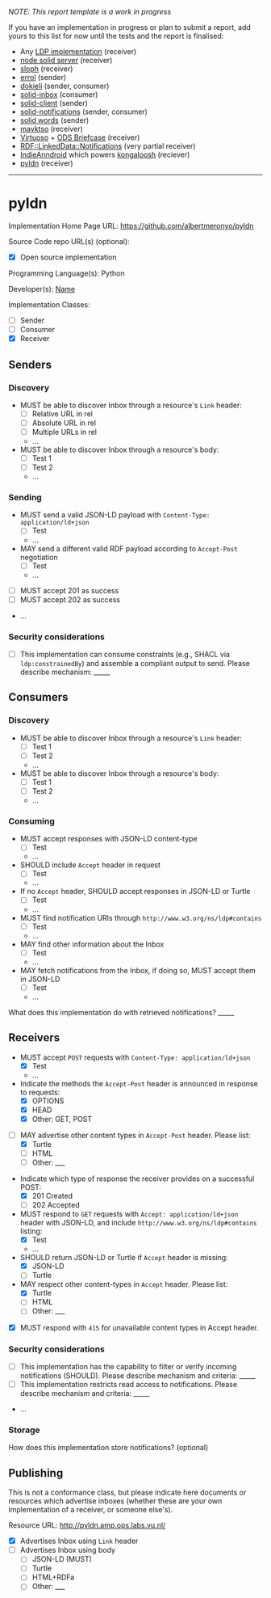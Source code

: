*NOTE: This report template is a work in progress*

If you have an implementation in progress or plan to submit a report, add yours to this list for now until the tests and the report is finalised:

* Any [LDP implementation](https://www.w3.org/wiki/LDP_Implementations) (receiver)
* [node solid server](https://github.com/solid/node-solid-server) (receiver)
* [sloph](https://github.com/rhiaro/sloph) (receiver)
* [errol](https://github.com/linkeddata/errol) (sender)
* [dokieli](https://dokie.li/) (sender, consumer)
* [solid-inbox](https://github.com/solid/solid-inbox) (consumer)
* [solid-client](https://github.com/solid/solid-client) (sender)
* [solid-notifications](https://github.com/solid/solid-notifications)
  (sender, consumer)
* [solid words](https://github.com/melvincarvalho/vocab) (sender)
* [mayktso](https://github.com/csarven/mayktso) (receiver)
* [Virtuoso](https://github.com/openlink/virtuoso-opensource) + [ODS Briefcase](http://ods.openlinksw.com/wiki/ODS/OdsBriefcase) (receiver)
* [RDF::LinkedData::Notifications](https://github.com/kjetilk/p5-rdf-linkeddata-notifications) (very partial receiver)
* [IndieAnndroid](https://github.com/Kongaloosh/IndieAnndroid) which powers [kongaloosh](http://kongaloosh.com) (reciever)
* [pyldn](https://github.com/albertmeronyo/pyldn) (receiver)

---

# pyldn

Implementation Home Page URL: https://github.com/albertmeronyo/pyldn

Source Code repo URL(s) (optional):
* [x] Open source implementation

Programming Language(s): Python

Developer(s): [Name](http://www.albertmeronyo.org)

Implementation Classes:

* [ ] Sender
* [ ] Consumer
* [x] Receiver

## Senders

### Discovery

* MUST be able to discover Inbox through a resource's `Link` header:
  * [ ] Relative URL in rel
  * [ ] Absolute URL in rel
  * [ ] Multiple URLs in rel
  * ...
* MUST be able to discover Inbox through a resource's body:
  * [ ] Test 1
  * [ ] Test 2
  * ...

### Sending

* MUST send a valid JSON-LD payload with `Content-Type: application/ld+json`
  * [ ] Test
  * ...
* MAY send a different valid RDF payload according to `Accept-Post` negotiation
  *  [ ] Test
  *  ...
* [ ] MUST accept 201 as success
* [ ] MUST accept 202 as success
* ...

### Security considerations
* [ ] This implementation can consume constraints (e.g., SHACL via `ldp:constrainedBy`) and assemble a compliant output to send. Please describe mechanism: _____


## Consumers

### Discovery

* MUST be able to discover Inbox through a resource's `Link` header:
  * [ ] Test 1
  * [ ] Test 2
  * ...
* MUST be able to discover Inbox through a resource's body:
  * [ ] Test 1
  * [ ] Test 2
  * ...

### Consuming

* MUST accept responses with JSON-LD content-type
  * [ ] Test
  * ...
* SHOULD include `Accept` header in request
  * [ ] Test
  * ...
* If no `Accept` header, SHOULD accept responses in JSON-LD or Turtle
  * [ ] Test
  * ...
* MUST find notification URIs through `http://www.w3.org/ns/ldp#contains`
  * [ ] Test
  * ...
* MAY find other information about the Inbox
  * [ ] Test
  * ...
* MAY fetch notifications from the Inbox, if doing so, MUST accept them in JSON-LD
  * [ ] Test
  * ...

What does this implementation do with retrieved notifications? _____

## Receivers

* MUST accept `POST` requests with `Content-Type: application/ld+json`
  * [x] Test
  * ...
* Indicate the methods the `Accept-Post` header is announced in response to requests:
  * [x] OPTIONS
  * [x] HEAD
  * [x] Other: GET, POST
* [ ] MAY advertise other content types in `Accept-Post` header. Please list:
  * [x] Turtle
  * [ ] HTML
  * [ ] Other: ___
* Indicate which type of response the receiver provides on a successful POST:
  * [x] 201 Created
  * [ ] 202 Accepted

* MUST respond to `GET` requests with `Accept: application/ld+json` header with JSON-LD, and include `http://www.w3.org/ns/ldp#contains` listing:
  * [x] Test
  * ...
* SHOULD return JSON-LD or Turtle if `Accept` header is missing:
  * [x] JSON-LD
  * [ ] Turtle
* MAY respect other content-types in `Accept` header. Please list:
  * [x] Turtle
  * [ ] HTML
  * [ ] Other: ___
* [x] MUST respond with `415` for unavailable content types in Accept header.

### Security considerations

* [ ] This implementation has the capability to filter or verify incoming notifications (SHOULD). Please describe mechanism and criteria: _____
* [ ] This implementation restricts read access to notifications. Please describe mechanism and criteria: _____
* ...

### Storage

How does this implementation store notifications? (optional)

## Publishing

This is not a conformance class, but please indicate here documents or resources which advertise inboxes (whether these are your own implementation of a receiver, or someone else's).

Resource URL: http://pyldn.amp.ops.labs.vu.nl/

* [x] Advertises Inbox using `Link` header
* [ ] Advertises Inbox using body
  * [ ] JSON-LD (MUST)
  * [ ] Turtle
  * [ ] HTML+RDFa
  * [ ] Other: ___
